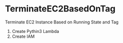 # TerminateEC2BasedOnTag
Terminate EC2 Instance Based on Running State and Tag

1. Create Pythin3 Lambda
2. Create IAM
